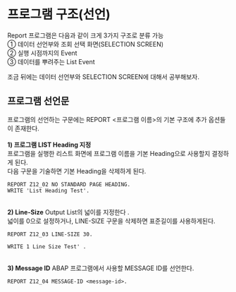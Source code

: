 # 프로그램 구조(선언)
Report 프로그램은 다음과 같이 크게 3가지 구조로 분류 가능<br>
① 데이터 선언부와 조회 선택 화면(SELECTION SCREEN)<br>
② 실행 시점까지의 Event<br>
③ 데이터를 뿌려주는 List Event<br>

조금 뒤에는 데이터 선언부와 SELECTION SCREEN에 대해서 공부해보자.

## 프로그램 선언문
프로그램의 선언하는 구문에는 REPORT <프로그램 이름>의 기본 구조에 추가 옵션들이 존재한다.<br><br>**1) 프로그램 LIST Heading 지정** <br>
프로그램을 실행한 리스트 화면에 프로그램 이름을 기본 Heading으로 사용할지 결정하게 된다. <br>
다음 구문을 기술하면 기본 Heading을 삭제하게 된다.
```ABAP
REPORT Z12_02 NO STANDARD PAGE HEADING.
WRITE 'List Heading Test'.
```
<br>**2) Line-Size**
Output List의 넓이를 지정한다 .<br>
넓이를 0으로 설정하거나, LINE-SIZE 구문을 삭제하면 표준길이를 사용하게된다.
```ABAP
REPORT Z12_03 LINE-SIZE 30.

WRITE 1 Line Size Test' .
```
<br>**3) Message ID**
ABAP 프로그램에서 사용할 MESSAGE ID를 선언한다.
```ABAP
REPORT Z12_04 MESSAGE-ID <message-id>.
```